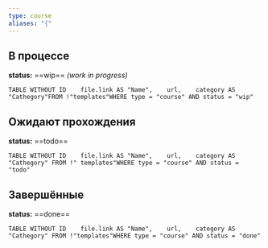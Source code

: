 ```yaml
---
type: course
aliases: "{"
---
```

## В процессе
**status:** ==wip== *(work in progress)*
```dataview
TABLE WITHOUT ID	file.link AS "Name",	url,	category AS "Cathegory"FROM !"templates"WHERE type = "course" AND status = "wip"
```
## Ожидают прохождения
**status:** ==todo==
```dataview
TABLE WITHOUT ID	file.link AS "Name",	url,	category AS "Cathegory" FROM !" templates"WHERE type = "course" AND status = "todo"
```
## Завершённые
**status:** ==done==
```dataview
TABLE WITHOUT ID	file.link AS "Name",	url,	category AS "Cathegory" FROM !"templates"WHERE type = "course" AND status = "done"
```

